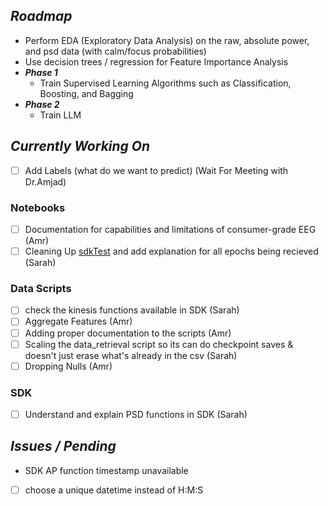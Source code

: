 ## *Roadmap*
  - Perform EDA (Exploratory Data Analysis) on the raw, absolute power, and psd data (with calm/focus probabilities)
  - Use decision trees / regression for Feature Importance Analysis
  - ***Phase 1***
    - Train Supervised Learning Algorithms such as Classification, Boosting, and Bagging
  - ***Phase 2***
    - Train LLM
## *Currently Working On*
- [ ] Add Labels (what do we want to predict) (Wait For Meeting with Dr.Amjad)
### Notebooks
- [ ] Documentation for capabilities and limitations of consumer-grade EEG (Amr)
- [ ] Cleaning Up [sdkTest](src/python/notebooks/SDKtest.ipynb) and add explanation for all epochs being recieved (Sarah)
### Data Scripts
- [ ] check the kinesis functions available in SDK (Sarah)
- [ ] Aggregate Features (Amr)
- [ ] Adding proper documentation to the scripts (Amr)
- [ ] Scaling the data_retrieval script so its can do checkpoint saves & doesn't just erase what's already in the csv (Sarah)
- [ ] Dropping Nulls (Amr)
### SDK
- [ ] Understand and explain PSD functions in SDK (Sarah)

## *Issues / Pending*
- SDK AP function timestamp unavailable
- [ ] choose a unique datetime instead of H:M:S